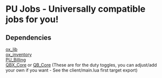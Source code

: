 # PU Jobs - Universally compatible jobs for you!

## Dependencies
[ox_lib](https://github.com/overextended/ox_lib) <br>
[ox_inventory](https://github.com/overextended/ox_inventory) <br>
[PU_Billing](https://github.com/paruthepro/pu_billing) <br>
[QBX_Core](https://github.com/Qbox-project/qbx_core) or [QB_Core](https://github.com/qbcore-framework/qb-core) (These are for the duty toggles, you can adjust/add your own if you want - See the client/main.lua first target export)
